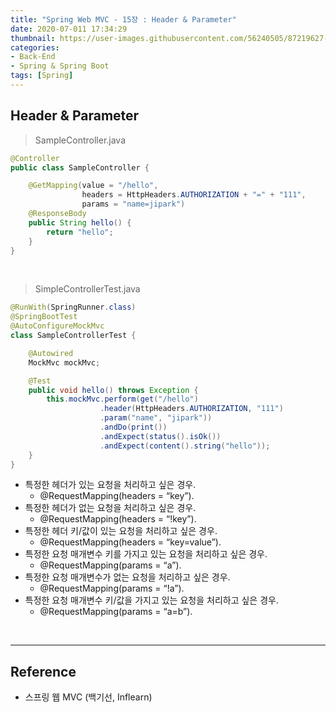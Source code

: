 ```yaml
---
title: "Spring Web MVC - 15장 : Header & Parameter"
date: 2020-07-011 17:34:29
thumbnail: https://user-images.githubusercontent.com/56240505/87219627-c1f8af80-c397-11ea-96bb-83c3f59b7229.png
categories:
- Back-End
- Spring & Spring Boot
tags: [Spring]
---
```


## Header & Parameter

> SampleController.java

```java
@Controller
public class SampleController {

    @GetMapping(value = "/hello",
                headers = HttpHeaders.AUTHORIZATION + "=" + "111",
                params = "name=jipark")
    @ResponseBody
    public String hello() {
        return "hello";
    }
}
```

<br>

> SimpleControllerTest.java

```java
@RunWith(SpringRunner.class)
@SpringBootTest
@AutoConfigureMockMvc
class SampleControllerTest {

    @Autowired
    MockMvc mockMvc;

    @Test
    public void hello() throws Exception {
        this.mockMvc.perform(get("/hello")
                    .header(HttpHeaders.AUTHORIZATION, "111")
                    .param("name", "jipark"))
                    .andDo(print())
                    .andExpect(status().isOk())
                    .andExpect(content().string("hello"));
    }
}
```

* 특정한 헤더가 있는 요청을 처리하고 싶은 경우.
	* @RequestMapping(headers = “key”).
* 특정한 헤더가 없는 요청을 처리하고 싶은 경우.
	* @RequestMapping(headers = “!key”).
* 특정한 헤더 키/값이 있는 요청을 처리하고 싶은 경우.
	* @RequestMapping(headers = “key=value”).  
* 특정한 요청 매개변수 키를 가지고 있는 요청을 처리하고 싶은 경우.
	* @RequestMapping(params = “a”).
* 특정한 요청 매개변수가 없는 요청을 처리하고 싶은 경우.
	* @RequestMapping(params = “!a”).
* 특정한 요청 매개변수 키/값을 가지고 있는 요청을 처리하고 싶은 경우.
	* @RequestMapping(params = “a=b”).

<br>

---

## Reference

*	스프링 웹 MVC (백기선, Inflearn)
